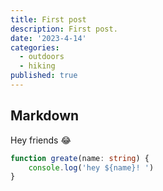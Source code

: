 ```yaml
---
title: First post
description: First post.
date: '2023-4-14'
categories:
  - outdoors
  - hiking
published: true
---
```


## Markdown

Hey friends 😂

```ts
function greate(name: string) {
	console.log('hey ${name}! ')
}
```
